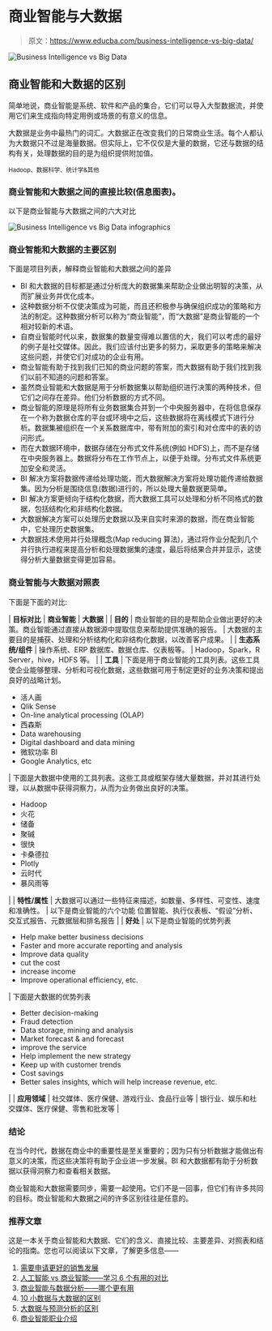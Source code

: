 # 商业智能与大数据

> 原文：<https://www.educba.com/business-intelligence-vs-big-data/>

![Business Intelligence vs Big Data](img/48fb174356744b4e9a4ec50e291cebfc.png)



## 商业智能和大数据的区别

简单地说，商业智能是系统、软件和产品的集合，它们可以导入大型数据流，并使用它们来生成指向特定用例或场景的有意义的信息。

大数据是业务中最热门的词汇。大数据正在改变我们的日常商业生活。每个人都认为大数据只不过是海量数据。但实际上，它不仅仅是大量的数据，它还与数据的结构有关，处理数据的目的是为组织提供附加值。

<small>Hadoop、数据科学、统计学&其他</small>

### 商业智能和大数据之间的直接比较(信息图表)。

以下是商业智能与大数据之间的六大对比

![Business Intelligence vs Big Data infographics](img/239feaa3b78682f02fb97f5db857a85d.png)



### 商业智能和大数据的主要区别

下面是项目列表，解释商业智能和大数据之间的差异

*   BI 和大数据的目标都是通过分析庞大的数据集来帮助企业做出明智的决策，从而扩展业务并优化成本。
*   这种数据分析不仅使决策成为可能，而且还积极参与确保组织成功的策略和方法的制定。这种数据分析可以称为“商业智能”，而“大数据”是商业智能的一个相对较新的术语。
*   自商业智能时代以来，数据集的数量变得难以置信的大，我们可以考虑的最好的例子是社交媒体。因此，我们应该付出更多的努力，采取更多的策略来解决这些问题，并使它们对成功的企业有用。
*   商业智能有助于找到我们已知的商业问题的答案，而大数据有助于我们找到我们以前不知道的问题和答案。
*   虽然商业智能和大数据是用于分析数据集以帮助组织进行决策的两种技术，但它们之间存在差异。他们分析数据的方式不同。
*   商业智能的原理是将所有业务数据集合并到一个中央服务器中，在将信息保存在一个称为数据仓库的平台或环境中之后，这些数据将在离线模式下进行分析。数据集被组织在一个关系数据库中，带有附加的索引和对仓库中的表的访问形式。
*   而在大数据环境中，数据存储在分布式文件系统(例如 HDFS)上，而不是存储在中央服务器上。数据将分布在工作节点上，以便于处理。分布式文件系统更加安全和灵活。
*   BI 解决方案将数据传递给处理功能，而大数据解决方案将处理功能传递给数据集。因为分析是围绕信息(数据)进行的，所以处理大量数据更简单。
*   BI 解决方案更倾向于结构化数据，而大数据工具可以处理和分析不同格式的数据，包括结构化和非结构化数据。
*   大数据解决方案可以处理历史数据以及来自实时来源的数据，而在商业智能中，它处理历史数据集。
*   大数据技术使用并行处理概念(Map reducing 算法)，通过将作业分配到几个并行执行进程来提高分析和处理数据集的速度，最后将结果合并并显示，这使得分析大量数据变得更加容易。

### 商业智能与大数据对照表

下面是下面的对比:

| **目标对比** | **商业智能** | **大数据** |
| **目的** | 商业智能的目的是帮助企业做出更好的决策。商业智能通过直接从数据源中提取信息来帮助提供准确的报告。 | 大数据的主要目的是捕获、处理和分析结构化和非结构化数据，以改善客户成果。 |
| **生态系统/组件** | 操作系统、ERP 数据库、数据仓库、仪表板等。 | Hadoop，Spark，R Server，hive，HDFS 等。 |
| **工具** | 下面是用于商业智能的工具列表。这些工具使企业能够整理、分析和可视化数据，这些数据可用于制定更好的业务决策和提出良好的战略计划。

*   活人画
*   Qlik Sense
*   On-line analytical processing (OLAP)
*   西森斯
*   Data warehousing
*   Digital dashboard and data mining
*   微软功率 BI
*   Google Analytics, etc

 | 下面是大数据中使用的工具列表。这些工具或框架存储大量数据，并对其进行处理，以从数据中获得洞察力，从而为业务做出良好的决策。

*   Hadoop
*   火花
*   储备
*   聚碱
*   很快
*   卡桑德拉
*   Plotly
*   云时代
*   暴风雨等

 |
| **特性/属性** | 大数据可以通过一些特征来描述，如数量、多样性、可变性、速度和准确性。 | 以下是商业智能的六个功能
位置智能、执行仪表板、“假设”分析、交互式报告、元数据层和排名报告 |
| **好处** | 以下是商业智能的优势列表

*   Help make better business decisions
*   Faster and more accurate reporting and analysis
*   Improve data quality
*   cut the cost
*   increase income
*   Improve operational efficiency, etc.

 | 下面是大数据的优势列表

*   Better decision-making
*   Fraud detection
*   Data storage, mining and analysis
*   Market forecast & and forecast
*   improve the service
*   Help implement the new strategy
*   Keep up with customer trends
*   Cost savings
*   Better sales insights, which will help increase revenue, etc.

 |
| **应用领域** | 社交媒体、医疗保健、游戏行业、食品行业等 | 银行业、娱乐和社交媒体、医疗保健、零售和批发等 |

### 结论

在当今时代，数据在商业中的重要性是至关重要的；因为只有分析数据才能做出有意义的决策，而这些决策将有助于企业进一步发展。BI 和大数据都有助于分析数据以获得洞察力和查看相关数据。

商业智能和大数据需要同步，需要一起使用。它们不是一回事，但它们有许多共同的目标。商业智能和大数据之间的许多区别往往是任意的。

### 推荐文章

这是一本关于商业智能和大数据、它们的含义、直接比较、主要差异、对照表和结论的指南。您也可以阅读以下文章，了解更多信息——

1.  [需要申请更好的销售发展](https://www.educba.com/sales-development-success/)
2.  [人工智能 vs 商业智能——学习 6 个有用的对比](https://www.educba.com/artificial-intelligence-vs-business-intelligence/)
3.  [商业智能与数据分析——哪个更有用](https://www.educba.com/business-intelligence-vs-data-analytics/)
4.  [10 小数据与大数据的区别](https://www.educba.com/small-data-vs-big-data/)
5.  [大数据与预测分析的区别](https://www.educba.com/big-data-vs-predictive-analytics/)
6.  [商业智能职业介绍](https://www.educba.com/career-in-business-intelligence/)





